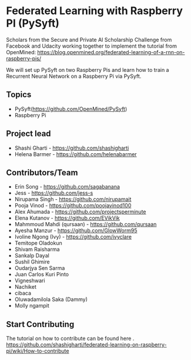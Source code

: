 # Federated Learning with Raspberry PI (PySyft)
Scholars from the Secure and Private AI Scholarship Challenge from Facebook and Udacity working together to implement the tutorial from OpenMined: https://blog.openmined.org/federated-learning-of-a-rnn-on-raspberry-pis/

We will set up PySyft on two Raspberry Pis and learn how to train a Recurrent Neural Network on a Raspberry Pi via PySyft.

## Topics
   - PySyft(https://github.com/OpenMined/PySyft)
   - Raspberry Pi

## Project lead
- Shashi Gharti - https://github.com/shashigharti
- Helena Barmer - https://github.com/helenabarmer

## Contributors/Team
- Erin Song - https://github.com/sagabanana
- Jess - https://github.com/jess-s
- Nirupama Singh - https://github.com/nirupamait
- Pooja Vinod - https://github.com/poojavinod100
- Alex Ahumada - https://github.com/projectsperminute
- Elena Kutanov - https://github.com/EVikVik
- Mahmmoud Mahdi (qursaan) - https://github.com/qursaan
- Ayesha Manzur - https://github.com/GlowWorm95
- Ivoline Ngong (Ivy) - https://github.com/ivyclare
- Temitope Oladokun
- Shivam Raisharma
- Sankalp Dayal
- Sushil Ghimire
- Oudarjya Sen Sarma
- Juan Carlos Kuri Pinto
- Vigneshwari
- Nachiket
- cibaca
- Oluwadamilola Saka (Dammy)
- Molly ngampit


## Start Contributing
The tutorial on how to contribute can be found here . https://github.com/shashigharti/federated-learning-on-raspberry-pi/wiki/How-to-contribute

